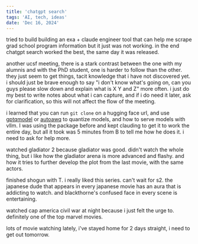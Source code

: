 ```yaml
---
title: 'chatgpt search'
tags: 'AI, tech, ideas'
date: 'Dec 16, 2024'
---
```


tried to build building an exa + claude engineer tool that can help me scrape grad school program information but it just was not working. in the end chatgpt search worked the best, the same day it was released.

another ucsf meeting, there is a stark contrast between the one with my alumnis and with the PhD student, one is harder to follow than the other. they just seem to get things, tacit knowledge that i have not discovered yet. i should just be brave enough to say "i don't know what's going on, can you guys please slow down and explain what is X Y and Z" more often. i just do my best to write notes about what i can capture, and if i do need it later, ask for clarification, so this will not affect the flow of the meeting.

i learned that you can run `git clone` on a hugging face url, and use [gptqmodel](https://github.com/ModelCloud/GPTQModel) or [autoawq](https://github.com/casper-hansen/AutoAWQ) to quantize models, and how to serve models with vllm. I was using the package before and kept clauding to get it to work the entire day, but all it took was 5 minutes from B to tell me how he does it. i need to ask for help more.

watched gladiator 2 because gladiator was good. didn't watch the whole thing, but i like how the gladiator arena is more advanced and flashy. and how it tries to further develop the plot from the last movie, with the same actors.

finished shogun with T. i really liked this series. can't wait for s2. the japanese dude that appears in every japanese movie has an aura that is addicting to watch. and blackthorne's confused face in every scene is entertaining.

watched cap america civil war at night because i just felt the urge to. definitely one of the top marvel movies.

lots of movie watching lately, i've stayed home for 2 days straight, i need to get out tomorrow.
